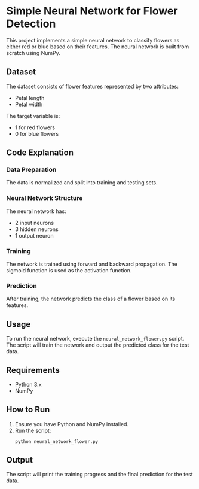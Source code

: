 # Simple Neural Network for Flower Detection

This project implements a simple neural network to classify flowers as either red or blue based on their features. The neural network is built from scratch using NumPy.

## Dataset

The dataset consists of flower features represented by two attributes:
- Petal length
- Petal width

The target variable is:
- 1 for red flowers
- 0 for blue flowers

## Code Explanation

### Data Preparation

The data is normalized and split into training and testing sets.

### Neural Network Structure

The neural network has:
- 2 input neurons
- 3 hidden neurons
- 1 output neuron

### Training

The network is trained using forward and backward propagation. The sigmoid function is used as the activation function.

### Prediction

After training, the network predicts the class of a flower based on its features.

## Usage

To run the neural network, execute the `neural_network_flower.py` script. The script will train the network and output the predicted class for the test data.

## Requirements

- Python 3.x
- NumPy

## How to Run

1. Ensure you have Python and NumPy installed.
2. Run the script:
    ```bash
    python neural_network_flower.py
    ```

## Output

The script will print the training progress and the final prediction for the test data.
